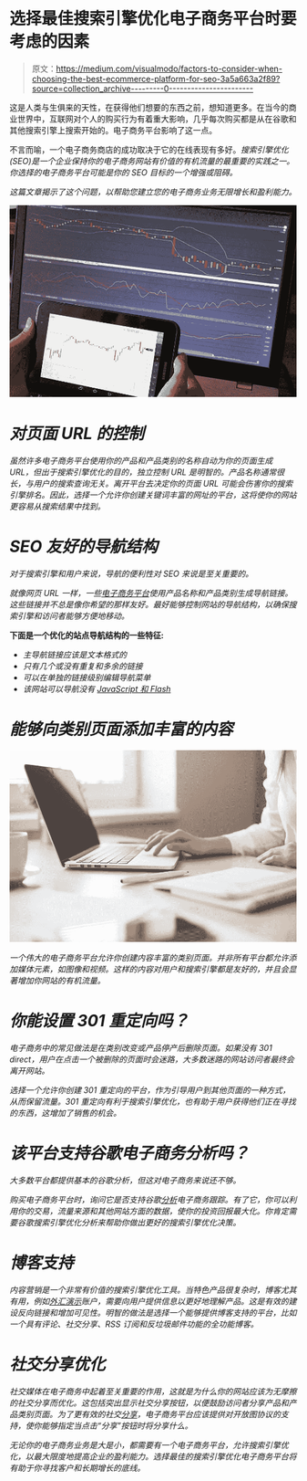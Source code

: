 # 选择最佳搜索引擎优化电子商务平台时要考虑的因素

> 原文：<https://medium.com/visualmodo/factors-to-consider-when-choosing-the-best-ecommerce-platform-for-seo-3a5a663a2f89?source=collection_archive---------0----------------------->

这是人类与生俱来的天性，在获得他们想要的东西之前，想知道更多。在当今的商业世界中，互联网对个人的购买行为有着重大影响，几乎每次购买都是从在谷歌和其他搜索引擎上搜索开始的。电子商务平台影响了这一点。

不言而喻，一个电子商务商店的成功取决于它的在线表现有多好。[](https://searchengineland.com/guide/what-is-seo)*搜索引擎优化(SEO)是一个企业保持你的电子商务网站有价值的有机流量的最重要的实践之一。你选择的电子商务平台可能是你的 SEO 目标的一个增强或阻碍。*

*这篇文章揭示了这个问题，以帮助您建立您的电子商务业务无限增长和盈利能力。*

*![](img/63ac68490c0432101038bd3d6b6d2079.png)*

# *对页面 URL 的控制*

*虽然许多电子商务平台使用你的产品和产品类别的名称自动为你的页面生成 URL，但出于搜索引擎优化的目的，独立控制 URL 是明智的。产品名称通常很长，与用户的搜索查询无关。离开平台去决定你的页面 URL 可能会伤害你的搜索引擎排名。因此，选择一个允许你创建关键词丰富的网址的平台，这将使你的网站更容易从搜索结果中找到。*

# *SEO 友好的导航结构*

*对于搜索引擎和用户来说，导航的便利性对 SEO 来说是至关重要的。*

*就像网页 URL 一样，一些[电子商务平台](https://visualmodo.com/theme/seller-ecommerce-wordpress-theme/)使用产品名称和产品类别生成导航链接。这些链接并不总是像你希望的那样友好。最好能够控制网站的导航结构，以确保搜索引擎和访问者能够方便地移动。*

****下面是一个优化的站点导航结构的一些特征:****

*   *主导航链接应该是文本格式的*
*   *只有几个或没有重复和多余的链接*
*   *可以在单独的链接级别编辑导航菜单*
*   *该网站可以导航没有 [JavaScript 和 Flash](https://www.smashingmagazine.com/2018/03/from-flash-html-css-javascript/)*

# *能够向类别页面添加丰富的内容*

*![](img/15b71626223b0b54b772bb6d3a362ac9.png)*

*一个伟大的电子商务平台允许你创建内容丰富的类别页面。并非所有平台都允许添加媒体元素，如图像和视频。这样的内容对用户和搜索引擎都是友好的，并且会显著增加你网站的有机流量。*

# *你能设置 301 重定向吗？*

*电子商务中的常见做法是在类别改变或产品停产后删除页面。如果没有 301 direct，用户在点击一个被删除的页面时会迷路，大多数迷路的网站访问者最终会离开网站。*

*选择一个允许你创建 301 重定向的平台，作为引导用户到其他页面的一种方式，从而保留流量。301 重定向有利于搜索引擎优化，也有助于用户获得他们正在寻找的东西，这增加了销售的机会。*

# *该平台支持谷歌电子商务分析吗？*

*大多数平台都提供基本的谷歌分析，但这对电子商务来说还不够。*

*购买电子商务平台时，询问它是否支持谷歌[分析](https://visualmodo.com/google-analytics-wordpress-setup/)电子商务跟踪。有了它，你可以利用你的交易，流量来源和其他网站方面的数据，使你的投资回报最大化。你肯定需要谷歌搜索引擎优化分析来帮助你做出更好的搜索引擎优化决策。*

# *博客支持*

*内容营销是一个非常有价值的搜索引擎优化工具。当特色产品很复杂时，博客尤其有用，例如[外汇演示](https://admiralmarkets.com.au/start-trading/forex-demo)账户，需要向用户提供信息以更好地理解产品。这是有效的建设反向链接和增加可见性。明智的做法是选择一个能够提供博客支持的平台，比如一个具有评论、社交分享、RSS 订阅和反垃圾邮件功能的全功能博客。*

# *社交分享优化*

*社交媒体在电子商务中起着至关重要的作用，这就是为什么你的网站应该为无摩擦的社交分享而优化。这包括突出显示社交分享按钮，以便鼓励访问者分享产品和产品类别页面。为了更有效的社交[分享](https://awards.visualmodo.com/)，电子商务平台应该提供对开放图协议的支持，使你能够指定当点击“分享”按钮时将分享什么。*

*无论你的电子商务业务是大是小，都需要有一个电子商务平台，允许搜索引擎优化，以最大限度地提高企业的盈利能力。选择最佳的搜索引擎优化电子商务平台将有助于你寻找客户和长期增长的底线。*